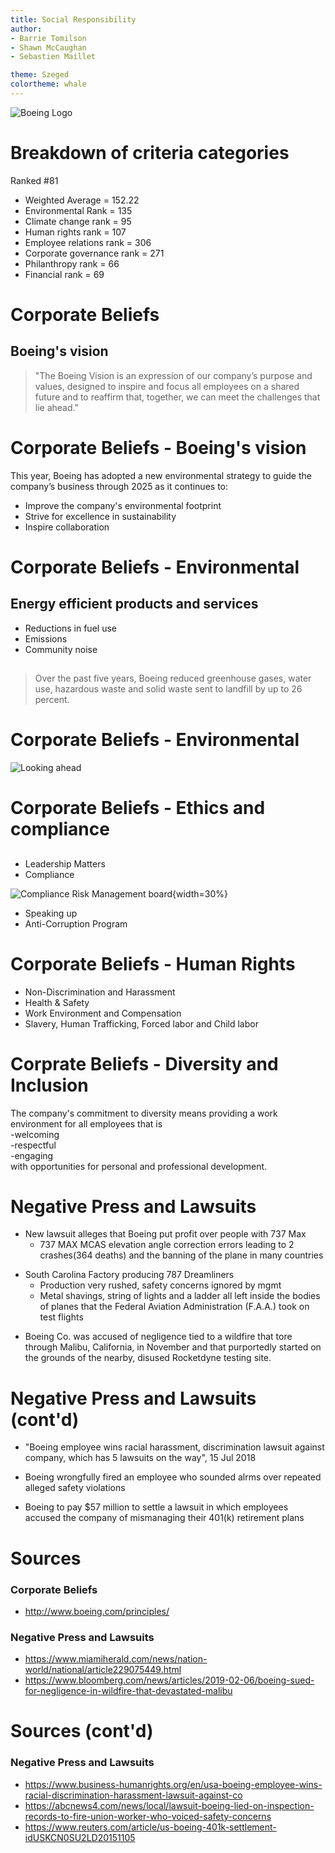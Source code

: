 ```yaml
---
title: Social Responsibility
author:
- Barrie Tomilson
- Shawn McCaughan
- Sebastien Maillet

theme: Szeged
colortheme: whale
---
```


![](https://live.staticflickr.com/2915/14629490902_963a3d245a_b.jpg, "Boeing Logo")

<!-- ^ Talking points ^ 
American multinational company  
Founded by William Boeing in 1916  
Among largest global aerospace manufacturers  
Sells airplanes, rotorcraft, rockets, satellites and missiles  
-->

# Breakdown of criteria categories
<!-- Scores - the lower the better -->
Ranked #81

- Weighted Average = 152.22  
- Environmental Rank = 135  
- Climate change rank = 95  
- Human rights rank = 107  
- Employee relations rank = 306  
- Corporate governance rank = 271  
- Philanthropy rank = 66  
- Financial rank = 69  
<!-- ^ Talking points ^
- Boeing has had an amber signal since March 2017 relating to the UN Global compact principle 2.  
- Businesses should make sure that they are not complicit in human rights abuses.  
- The alert signifies the severity, with amber being the middle.
-Accused by NGOs of providing support to a saudi-led coalition violating international humanitarian law in Yemen. 
-->

# Corporate Beliefs
## Boeing's vision

> "The Boeing Vision is an expression of our company’s purpose and values, designed to inspire and focus all employees on a shared future and to reaffirm that, together, we can meet the challenges that lie ahead."

# Corporate Beliefs - Boeing's vision
This year, Boeing has adopted a new environmental strategy to guide the company’s business through 2025 as it continues to:  

- Improve the company's environmental footprint  
- Strive for excellence in sustainability  
- Inspire collaboration  
<!-- ^ Talking points ^
-Design, manufacture and deliver innovative aerospace products and services that will improve the company’s environmental footprint.
-Strive for excellence in sustainability in our operations and supply base.
-Inspire collaboration with partners around the world to advance innovative solutions for local and global environmental needs.
 -->

# Corporate Beliefs - Environmental
## Energy efficient products and services
- Reductions in fuel use
- Emissions
- Community noise

##
> Over the past five years, Boeing reduced greenhouse gases, water use, hazardous waste and solid waste sent to landfill by up to 26 percent.

<!-- ^ Talking points ^ 
Boeing's commitment to environmental leadership is seen in energy efficient products and services that set the standard for reductions in fuel use, emissions and community noise.
Over the past five years, Boeing reduced greenhouse gases, water use, hazardous waste and solid waste sent to landfill by up to 26 percent.
-->

# Corporate Beliefs - Environmental
![Looking ahead](https://bit.ly/2w4HME9, "Boeing reduction targets")

<!-- ^ Talking points ^ 
Looking ahead, Boeing has a bold new strategy that further improves their environmental performance and footprint. It includes investing in advanced technologies, such as hybrid-electric aircraft propulsion, biofuel and chemical alternatives. 
The new strategy includes performance targets that will lead to substantial improvements in the company’s environmental footprint: <EnvironmentalTarget.png>
-->

# Corporate Beliefs - Ethics and compliance
##
- Leadership Matters
- Compliance  
<!-- TODO: Push image to the right -->
![](https://bit.ly/2Wc6Qrp, "Compliance Risk Management board"){width=30%}
- Speaking up <!-- <- Lawsuit -->
- Anti-Corruption Program <!-- <- Lawsuit -->
<!-- ^ Talking points ^
At Boeing, their stance on ethical business conduct is simple: do the right thing, every time, no exceptions. (737 Max 8 tells me this is a lie..) 
Doing the right thing for our employees, customers, stakeholders and communities has helped us earn trust and build partnerships that will drive us forward in our next century, and beyond. <-lol

- Leadership Matters: Initiative that focuses on enabling a culture of openness and accountability in order to sustain an ethical and compliant work environment and enhance business performance

- Compliance: To ensure that Boeing maintains effectiveness in the ongoing success of the company, compliance monitoring and assessments are built into all levels of the business.

- Boeing believes speaking up is a cornerstone for building an open and accountable workplace culture. Some of the confidential and anonymous methods(when preferred) include contacting local ethics advisors, toll-free phone numbers, accessing web-based portals, etc..


Creating this type of environment where employees are comfortable raising issues and concerns without fear of retaliation enables openness which leads to improved business performance and inspire greater innovation. (a couple recent lawsuits tell me this is a lie..)

- Anti-Corruption Program: Boeing strictly forbids bribery and corruption of any kind. It is imperative that we compete on the merits alone. Integrity is a core company value. This guidance is clear that we must never sacrifice our ethical principles to win or keep business—that no business is worth it.(supporting the saudi's tell me this is a lie..)
-->

# Corporate Beliefs - Human Rights
- Non-Discrimination and Harassment
- Health & Safety
- Work Environment and Compensation
- Slavery, Human Trafficking, Forced labor and Child labor
<!-- 
## Non-Discrimination and Harassment
It is in Boeing's policy to attract and retain the best qualified people available without regard to race, color, religion, national origin, gender, sexual orientation, gender identity, age, physical or mental disability, or veteran status.

## Environment, Health & Safety
They are committed to providing employees with a safe and healthful workplace, protecting the environment wherever they conduct business and striving for excellence in safety, health and environment stewardship.


## Work Environment and Compensation
They are committed to promoting a work environment that fosters communication, productivity, creativity, teamwork, and employee engagement. Boeing also seeks to provide employees with compensation and benefits that are fair for the type of work and geographic location and competitive with other world-class companies.  

## Slavery, Human Trafficking, Forced labor and Child labor
Boeing believes that the employment relationship should be voluntary, and the terms of employment must comply with applicable laws and regulations. They are opposed to slavery, human trafficking, forced labor and child labor and are committed to complying with applicable laws prohibiting such exploitation.
-->

# Corprate Beliefs - Diversity and Inclusion
The company's commitment to diversity means providing a work environment for all employees that is  
-welcoming  
-respectful  
-engaging  
with opportunities for personal and professional development.

<!-- ^ Talking points ^
This in turn increases productivity, quality, creativity and innovation. 

Having diverse employees, business partners and community relationships is vital to creating advanced aerospace products and services for their diverse customers around the world.
-->

# Negative Press and Lawsuits
- New lawsuit alleges that Boeing put profit over people with 737 Max
  - 737 MAX MCAS elevation angle correction errors leading to 2 crashes(364 deaths) and the banning of the plane in many countries  

<!-- 
- Boeing launched the 737 MAX with a critical software error
- The engines of the 737 are placed further towards the nose of the plane, which causes the plane to tilt upwards slightly
- A plane that is flying upward at an angle like that can stall
- The MCAS tries to correct that upward angle using software
- the two gauges that report the angle of the plane reported DIFFERENT NUMBERS
- This causes the MCAS to engage too frequently, and at incorrect times. The pilots spend most of the flight trying to fight the upward and downward pitching of the plane
- until the plane's angle becomes too much and it stalls, or becomes too negative and nose dives to the ground
 -->
  
- South Carolina Factory producing 787 Dreamliners  
  - Production very rushed, safety concerns ignored by mgmt
  - Metal shavings, string of lights and a ladder all left inside the bodies of planes that the Federal Aviation Administration (F.A.A.) took on test flights
<!-- Talk about their corporate beliefs from the previous slide where they said they were promoting a safe work environment -->
  
- Boeing Co. was accused of negligence tied to a wildfire that tore through Malibu, California, in November and that purportedly started on the grounds of the nearby, disused Rocketdyne testing site.
<!-- The site was abandoned and Boeing wasn't taking any steps to keep the site safe from dry brush buildup. The Fire killed 3, burned about 100,000 acres and 
destroyed 1,500 structures in and around Malibu -->

# Negative Press and Lawsuits (cont'd)
- "Boeing employee wins racial harassment, discrimination lawsuit against company, which has 5 lawsuits on the way", 15 Jul 2018
  <!-- Boeing says proper corporate channels weren't followed, but doesn't deny the descrimination of the employee -->

- Boeing wrongfully fired an employee who sounded alrms over repeated alleged safety violations
<!-- This firing was for an employee at the North Carolina Dreamliner factory, for a company that says safety is a priority and workers should be able to speak their mind
they sure haven't been letting employees speak their mind about safety concerns -->
  
- Boeing to pay $57 million to settle a lawsuit in which employees accused the company of mismanaging their 401(k) retirement plans

<!-- ^ Talking points ^ 
TODO: Add talking points for each lawsuit
-->

# Sources
### Corporate Beliefs
- http://www.boeing.com/principles/  

### Negative Press and Lawsuits
- https://www.miamiherald.com/news/nation-world/national/article229075449.html
- https://www.bloomberg.com/news/articles/2019-02-06/boeing-sued-for-negligence-in-wildfire-that-devastated-malibu  

# Sources (cont'd)
### Negative Press and Lawsuits
- https://www.business-humanrights.org/en/usa-boeing-employee-wins-racial-discrimination-harassment-lawsuit-against-co  
- https://abcnews4.com/news/local/lawsuit-boeing-lied-on-inspection-records-to-fire-union-worker-who-voiced-safety-concerns  
- https://www.reuters.com/article/us-boeing-401k-settlement-idUSKCN0SU2LD20151105
